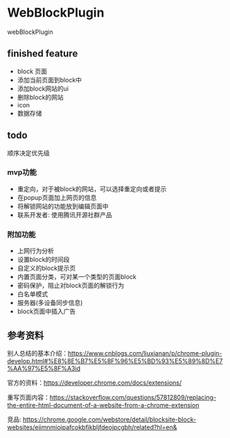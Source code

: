 # WebBlockPlugin
webBlockPlugin

## finished feature

* block 页面
* 添加当前页面到block中
* 添加block网站的ui
* 删除block的网站
* icon
* 数据存储

## todo

顺序决定优先级

### mvp功能

* 重定向，对于被block的网站，可以选择重定向或者提示
* 在popup页面加上网页的信息
* 将解锁网站的功能放到编辑页面中
* 联系开发者: 使用腾讯开源社群产品

### 附加功能

* 上网行为分析
* 设置block的时间段 
* 自定义的block提示页
* 内置页面分类，可对某一个类型的页面block
* 密码保护，阻止对block页面的解锁行为
* 白名单模式
* 服务器(多设备同步信息)
* block页面中插入广告

## 参考资料

别人总结的基本介绍：https://www.cnblogs.com/liuxianan/p/chrome-plugin-develop.html#%E8%8E%B7%E5%8F%96%E5%BD%93%E5%89%8D%E7%AA%97%E5%8F%A3id

官方的资料：https://developer.chrome.com/docs/extensions/

重写页面内容：https://stackoverflow.com/questions/57812809/replacing-the-entire-html-document-of-a-website-from-a-chrome-extension

竞品: https://chrome.google.com/webstore/detail/blocksite-block-websites/eiimnmioipafcokbfikbljfdeojpcgbh/related?hl=en&
